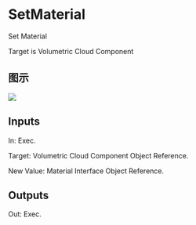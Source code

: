 # SetMaterial

Set Material

Target is Volumetric Cloud Component

## 图示

![]($-20221218-20393260.png)

## Inputs

In: Exec.

Target: Volumetric Cloud Component Object Reference.

New Value: Material Interface Object Reference.  

## Outputs

Out: Exec.

